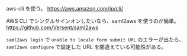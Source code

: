 aws-cli を使う。
https://aws.amazon.com/jp/cli/

AWS CLI でシングルサインオンしたいなら、saml2aws を使うのが簡単。
https://github.com/Versent/saml2aws

`saml2aws login` で `unable to locale form submit URL` のエラーが出たら、`saml2aws configure` で設定した URL を間違えている可能性がある。
